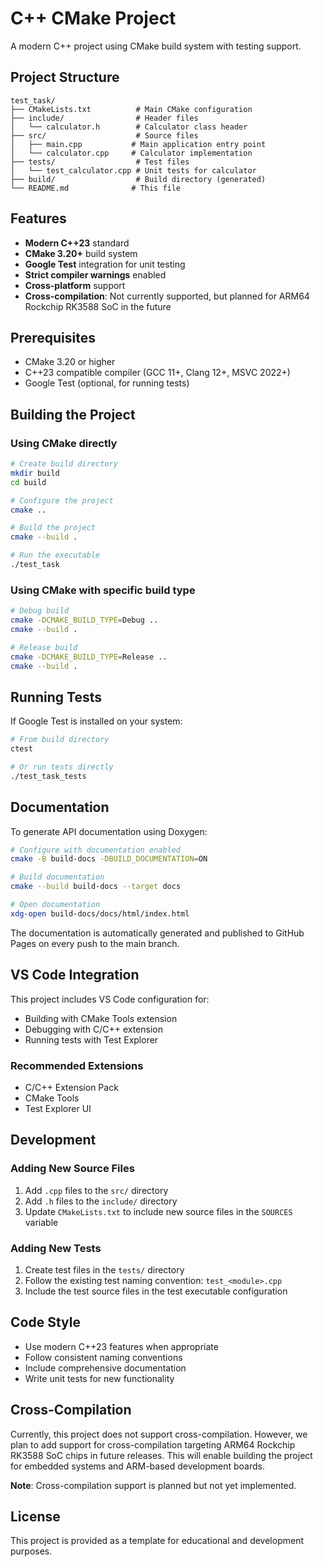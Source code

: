 # C++ CMake Project

A modern C++ project using CMake build system with testing support.

## Project Structure

```text
test_task/
├── CMakeLists.txt          # Main CMake configuration
├── include/                # Header files
│   └── calculator.h        # Calculator class header
├── src/                    # Source files
│   ├── main.cpp           # Main application entry point
│   └── calculator.cpp     # Calculator implementation
├── tests/                  # Test files
│   └── test_calculator.cpp # Unit tests for calculator
├── build/                  # Build directory (generated)
└── README.md              # This file
```

## Features

- **Modern C++23** standard
- **CMake 3.20+** build system
- **Google Test** integration for unit testing
- **Strict compiler warnings** enabled
- **Cross-platform** support
- **Cross-compilation**: Not currently supported, but planned for ARM64 Rockchip RK3588 SoC in the future

## Prerequisites

- CMake 3.20 or higher
- C++23 compatible compiler (GCC 11+, Clang 12+, MSVC 2022+)
- Google Test (optional, for running tests)

## Building the Project

### Using CMake directly

```bash
# Create build directory
mkdir build
cd build

# Configure the project
cmake ..

# Build the project
cmake --build .

# Run the executable
./test_task
```

### Using CMake with specific build type

```bash
# Debug build
cmake -DCMAKE_BUILD_TYPE=Debug ..
cmake --build .

# Release build
cmake -DCMAKE_BUILD_TYPE=Release ..
cmake --build .
```

## Running Tests

If Google Test is installed on your system:

```bash
# From build directory
ctest

# Or run tests directly
./test_task_tests
```

## Documentation

To generate API documentation using Doxygen:

```bash
# Configure with documentation enabled
cmake -B build-docs -DBUILD_DOCUMENTATION=ON

# Build documentation
cmake --build build-docs --target docs

# Open documentation
xdg-open build-docs/docs/html/index.html
```

The documentation is automatically generated and published to GitHub Pages on every push to the main branch.

## VS Code Integration

This project includes VS Code configuration for:

- Building with CMake Tools extension
- Debugging with C/C++ extension
- Running tests with Test Explorer

### Recommended Extensions

- C/C++ Extension Pack
- CMake Tools
- Test Explorer UI

## Development

### Adding New Source Files

1. Add `.cpp` files to the `src/` directory
2. Add `.h` files to the `include/` directory
3. Update `CMakeLists.txt` to include new source files in the `SOURCES` variable

### Adding New Tests

1. Create test files in the `tests/` directory
2. Follow the existing test naming convention: `test_<module>.cpp`
3. Include the test source files in the test executable configuration

## Code Style

- Use modern C++23 features when appropriate
- Follow consistent naming conventions
- Include comprehensive documentation
- Write unit tests for new functionality

## Cross-Compilation

Currently, this project does not support cross-compilation. However, we plan to add support for cross-compilation targeting ARM64 Rockchip RK3588 SoC chips in future releases. This will enable building the project for embedded systems and ARM-based development boards.

**Note**: Cross-compilation support is planned but not yet implemented.

## License

This project is provided as a template for educational and development purposes.
